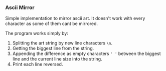 ### Ascii Mirror
Simple implementation to mirror ascii art. It doesn't work with every character
as some of them cant be mirrored.

The program works simply by:

1. Splitting the art string by new line characters `\n`.
2. Getting the biggest line from the string.
3. Appending the difference as empty characters `' '` between the biggest line and the current line size into the string.
4. Print each line reversed.